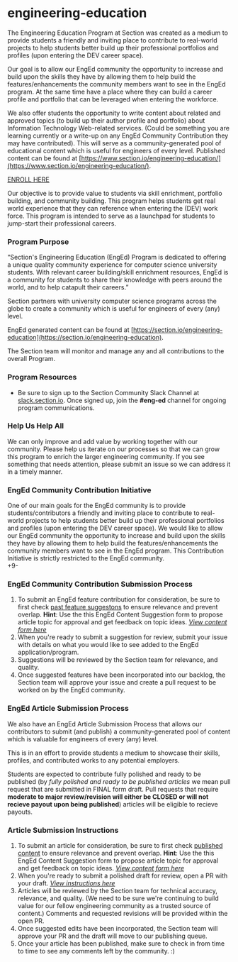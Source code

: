 # engineering-education
The Engineering Education Program at Section was created as a medium to provide students a friendly and inviting place to contribute to real-world projects to help students better build up their professional portfolios and profiles (upon entering the DEV career space). 

Our goal is to allow our EngEd community the opportunity to increase and build upon the skills they have by allowing them to help build the features/enhancements the community members want to see in the EngEd program. At the same time have a place where they can build a career profile and portfolio that can be leveraged when entering the workforce.

We also offer students the opportunity to write content about related and approved topics (to build up their author profile and portfolio) about Information Technology Web-related services. (Could be something you are learning currently or a write-up on any EngEd Community Contribution they may have contributed). This will serve as a community-generated pool of educational content which is useful for engineers of every level. Published content can be found at [https://www.section.io/engineering-education/](https://www.section.io/engineering-education/).

[ENROLL HERE](https://docs.google.com/forms/d/e/1FAIpQLSfTbj3kqvEJEb5RLjqJurfbHa8ckzQx0CjRzaizblue9ZOK5A/viewform?usp=sf_link)

Our objective is to provide value to students via skill enrichment, portfolio building, and community building. This program helps students get real world experience that they can reference when entering the (DEV) work force. This program is intended to serve as a launchpad for students to jump-start their professional careers. 

### Program Purpose
“Section's Engineering Education (EngEd) Program is dedicated to offering a unique quality community experience for computer science university students. With relevant career building/skill enrichment resources, EngEd is a community for students to share their knowledge with peers around the world, and to help catapult their careers.”

Section partners with university computer science programs across the globe to create a community which is useful for engineers of every (any) level.

EngEd generated content can be found at [https://section.io/engineering-education](https://section.io/engineering-education).

The Section team will monitor and manage any and all contributions to the overall Program.

### Program Resources
- Be sure to sign up to the Section Community Slack Channel at [slack.section.io](https://sectionio-community.slack.com/). Once signed up, join the **#eng-ed** channel for ongoing program communications.

### Help Us Help All
We can only improve and add value by working together with our community. Please help us iterate on our processes so that we can grow this program to enrich the larger engineering community. If you see something that needs attention, please submit an issue so we can address it in a timely manner.

### EngEd Community Contribution Initiative
One of our main goals for the EngEd community is to provide students/contributors a friendly and inviting place to contribute to real-world projects to help students better build up their professional portfolios and profiles (upon entering the DEV career space). We would like to allow our EngEd community the opportunity to increase and build upon the skills they have by allowing them to help build the features/enhancements the community members want to see in the EngEd program. This Contribution Initiative is strictly restricted to the EngEd community.  
+9-
### EngEd Community Contribution Submission Process
1. To submit an EngEd feature contribution for consideration, be sure to first check [past feature suggestons](https://github.com/section-engineering-education/engineering-education/issues?q=is%3Aopen+is%3Aissue+label%3Aenhancement) to ensure relevance and prevent overlap. **Hint**: Use the this EngEd Content Suggestion form to propose article topic for approval and get feedback on topic ideas. [*View content form here*](https://github.com/section-engineering-education/engineering-education/issues/new?assignees=&labels=enhancement&template=enged-feature-suggestion.md&title=Feature+suggestion)
2. When you're ready to submit a suggestion for review, submit your issue with details on what you would like to see added to the EngEd application/program. 
3. Suggestions will be reviewed by the Section team for relevance, and quality. 
4. Once suggested features have been incorporated into our backlog, the Section team will approve your issue and create a pull request to be worked on by the EngEd community.

### EngEd Article Submission Process
We also have an EngEd Article Submission Process that allows our contributors to submit (and publish) a community-generated pool of content which is valuable for engineers of every (any) level.

This is in an effort to provide students a medium to showcase their skills, profiles, and contributed works to any potential employers. 

Students are expected to contribute fully polished and ready to be published (by *fully polished and ready to be published articles* we mean pull request that are submitted in FINAL form draft. Pull requests that require **moderate to major review/revision will either be CLOSED or will not recieve payout upon being published**) articles will be eligible to recieve payouts. 

### Article Submission Instructions
1. To submit an article for consideration, be sure to first check [published content](https://www.section.io/engineering-education/) to ensure relevance and prevent overlap. **Hint**: Use the this EngEd Content Suggestion form to propose article topic for approval and get feedback on topic ideas. [*View content form here*](https://github.com/section-io/engineering-education/issues/new?assignees=&labels=topic+suggestion&template=enged-content-idea-suggestion.md&title=)
2. When you're ready to submit a polished draft for review, open a PR with your draft. [*View instructions here*](https://github.com/section-io/engineering-education/blob/master/new_contributors/UPLOAD_INSTRUCTIONS.md)
3. Articles will be reviewed by the Section team for technical accuracy, relevance, and quality. (We need to be sure we're continuing to build value for our fellow engineering community as a trusted source of content.) Comments and requested revisions will be provided within the open PR.
4. Once suggested edits have been incorporated, the Section team will approve your PR and the draft will move to our publishing queue.
5. Once your article has been published, make sure to check in from time to time to see any comments left by the community.
:)


